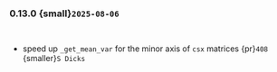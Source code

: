 ### 0.13.0 {small}`2025-08-06`

```{rubric} Features
```

```{rubric} Performance
```
* speed up `_get_mean_var` for the minor axis of `csx` matrices {pr}`408` {smaller}`S Dicks`

```{rubric} Bug fixes
```


```{rubric} Misc
```
